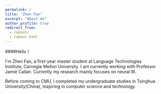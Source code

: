 ```yaml
---
permalink: /
title: "Zhen Fan"
excerpt: "About me"
author_profile: true
redirect_from: 
  - /about/
  - /about.html
---
```


####Hello！

I'm Zhen Fan, a first-year master student at Language Technologies Institute, Carnegie Mellon University. I am currently working with Professor Jamie Callan. Currently my research mainly focuses on neural IR.

Before coming to CMU, I completed my undergraduate studies in Tsinghua University(China), majoring in computer science and technology.
